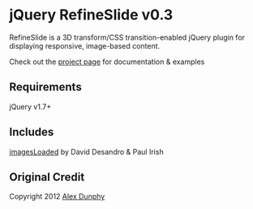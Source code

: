 jQuery RefineSlide v0.3
=======================

RefineSlide is a 3D transform/CSS transition-enabled jQuery plugin for displaying responsive, image-based content.

Check out the [project page](http://alexdunphy.github.com/refineslide/) for documentation & examples

Requirements
-----

jQuery v1.7+

Includes
-----

[imagesLoaded](https://github.com/desandro/imagesloaded) by David Desandro & Paul Irish

Original Credit
-----

Copyright 2012 [Alex Dunphy](https://github.com/alexdunphy)
